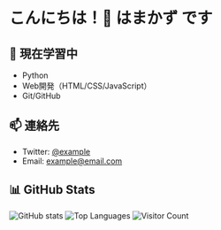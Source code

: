 # こんにちは！👋 はまかず です

## 🌱 現在学習中
- Python
- Web開発（HTML/CSS/JavaScript）
- Git/GitHub

## 📫 連絡先
- Twitter: [@example](https://twitter.com/example)
- Email: example@email.com

## 📊 GitHub Stats
![GitHub stats](https://github-readme-stats.vercel.app/api?username=あなたのユーザー名&show_icons=true)
![Top Languages](https://github-readme-stats.vercel.app/api/top-langs/?username=Hamakazu0219&layout=compact)
![Visitor Count](https://komarev.com/ghpvc/?username=Hamakazu0219)
